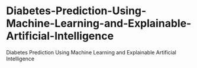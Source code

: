 # Diabetes-Prediction-Using-Machine-Learning-and-Explainable-Artificial-Intelligence
Diabetes Prediction Using Machine  Learning and Explainable Artificial  Intelligence
